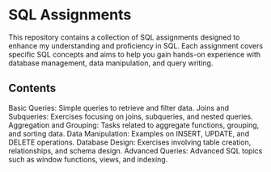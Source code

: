 # SQL Assignments
This repository contains a collection of SQL assignments designed to enhance my understanding and proficiency in SQL. Each assignment covers specific SQL concepts and aims to help you gain hands-on experience with database management, data manipulation, and query writing.

## Contents
Basic Queries: Simple queries to retrieve and filter data.
Joins and Subqueries: Exercises focusing on joins, subqueries, and nested queries.
Aggregation and Grouping: Tasks related to aggregate functions, grouping, and sorting data.
Data Manipulation: Examples on INSERT, UPDATE, and DELETE operations.
Database Design: Exercises involving table creation, relationships, and schema design.
Advanced Queries: Advanced SQL topics such as window functions, views, and indexing.
